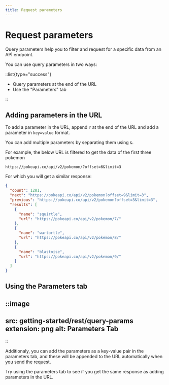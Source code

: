```yaml
---
title: Request parameters
---
```


# Request parameters

Query parameters help you to filter and request for a specific data from an APÌ endpoint.

You can use query parameters in two ways:

::list{type="success"}

- Query parameters at the end of the URL
- Use the "Parameters" tab

::

## Adding parameters in the URL

To add a parameter in the URL, append `?` at the end of the URL and add a parameter in `key=value` format.

You can add multiple parameters by separating them using `&`.

For example, the below URL is filtered to get the data of the first three pokemon

```text
https://pokeapi.co/api/v2/pokemon/?offset=6&limit=3
```

For which you will get a similar response:

```json
{
  "count": 1281,
  "next": "https://pokeapi.co/api/v2/pokemon?offset=9&limit=3",
  "previous": "https://pokeapi.co/api/v2/pokemon?offset=3&limit=3",
  "results": [
    {
      "name": "squirtle",
      "url": "https://pokeapi.co/api/v2/pokemon/7/"
    },
    {
      "name": "wartortle",
      "url": "https://pokeapi.co/api/v2/pokemon/8/"
    },
    {
      "name": "blastoise",
      "url": "https://pokeapi.co/api/v2/pokemon/9/"
    }
  ]
}
```

## Using the Parameters tab

::image
---
src: getting-started/rest/query-params
extension: png
alt: Parameters Tab
---
::

Additionaly, you can add the parameters as a key-value pair in the parameters tab, and these will be appended to the URL automatically when you send the request.

Try using the parameters tab to see if you get the same response as adding parameters in the URL.
